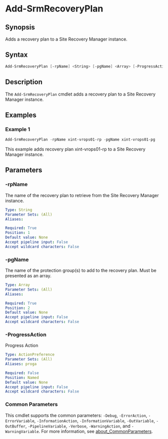 # Add-SrmRecoveryPlan

## Synopsis

Adds a recovery plan to a Site Recovery Manager instance.

## Syntax

``` powershell
Add-SrmRecoveryPlan [-rpName] <String> [-pgName] <Array> [-ProgressAction <ActionPreference>] [<CommonParameters>]
```

## Description

The `Add-SrmRecoveryPlan` cmdlet adds a recovery plan to a Site Recovery Manager instance.

## Examples

### Example 1

``` powershell
Add-SrmRecoveryPlan -rpName xint-vrops01-rp -pgName xint-vrops01-pg
```

This example adds recovery plan xint-vrops01-rp to a Site Recovery Manager instance.

## Parameters

### -rpName

The name of the recovery plan to retrieve from the Site Recovery Manager instance.

```yaml
Type: String
Parameter Sets: (All)
Aliases:

Required: True
Position: 1
Default value: None
Accept pipeline input: False
Accept wildcard characters: False
```

### -pgName

The name of the protection group(s) to add to the recovery plan.
Must be presented as an array.

```yaml
Type: Array
Parameter Sets: (All)
Aliases:

Required: True
Position: 2
Default value: None
Accept pipeline input: False
Accept wildcard characters: False
```

### -ProgressAction

Progress Action

```yaml
Type: ActionPreference
Parameter Sets: (All)
Aliases: proga

Required: False
Position: Named
Default value: None
Accept pipeline input: False
Accept wildcard characters: False
```

### Common Parameters

This cmdlet supports the common parameters: `-Debug`, `-ErrorAction`, `-ErrorVariable`, `-InformationAction`, `-InformationVariable`, `-OutVariable`, `-OutBuffer`, `-PipelineVariable`, `-Verbose`, `-WarningAction`, and `-WarningVariable`. For more information, see [about_CommonParameters](http://go.microsoft.com/fwlink/?LinkID=113216).
